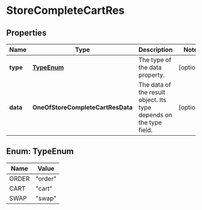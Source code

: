 # StoreCompleteCartRes

## Properties
Name | Type | Description | Notes
------------ | ------------- | ------------- | -------------
**type** | [**TypeEnum**](#TypeEnum) | The type of the data property. |  [optional]
**data** | **OneOfStoreCompleteCartResData** | The data of the result object. Its type depends on the type field. |  [optional]

<a name="TypeEnum"></a>
## Enum: TypeEnum
Name | Value
---- | -----
ORDER | &quot;order&quot;
CART | &quot;cart&quot;
SWAP | &quot;swap&quot;
